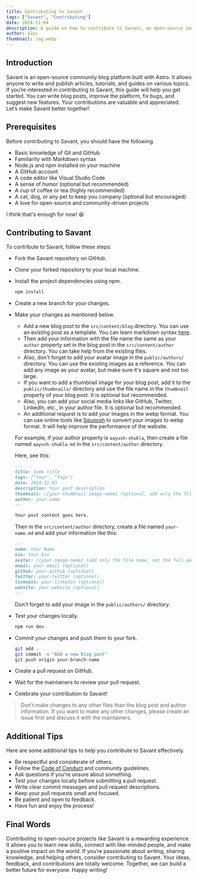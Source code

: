 ```yaml
---
title: Contributing to Savant
tags: ["Savant", "Contributing"]
date: 2024-11-04
description: A guide on how to contribute to Savant, an open-source community blog platform.
author: a2ys
thumbnail: /og.webp
---
```


## Introduction

Savant is an open-source community blog platform built with Astro. It allows anyone to write and publish articles, tutorials, and guides on various topics. If you’re interested in contributing to Savant, this guide will help you get started. You can write blog posts, improve the platform, fix bugs, and suggest new features. Your contributions are valuable and appreciated. Let’s make Savant better together!

## Prerequisites

Before contributing to Savant, you should have the following.

- Basic knowledge of Git and GitHub
- Familiarity with Markdown syntax
- Node.js and npm installed on your machine
- A GitHub account
- A code editor like Visual Studio Code
- A sense of humor (optional but recommended)
- A cup of coffee or tea (highly recommended)
- A cat, dog, or any pet to keep you company (optional but encouraged)
- A love for open-source and community-driven projects

I think that's enough for now! 😆

## Contributing to Savant

To contribute to Savant, follow these steps:

- Fork the Savant repository on GitHub.
- Clone your forked repository to your local machine.
- Install the project dependencies using npm.

  ```bash
  npm install
  ```

- Create a new branch for your changes.
- Make your changes as mentioned below.

  - Add a new blog post to the `src/content/blog` directory. You can use an existing post as a template. You can learn markdown syntax [here](https://www.markdownguide.org/).
  - Then add your information with the file name the same as your `author` property set in the blog post in the `src/content/author` directory. You can take help from the existing files.
  - Also, don't forget to add your avatar image in the `public/authors/` directory. You can use the existing images as a reference. You can add any image as your avatar, but make sure it's square and not too large.
  - If you want to add a thumbnail image for your blog post, add it to the `public/thumbnails/` directory and use the file name in the `thumbnail` property of your blog post. It is optional but recommended.
  - Also, you can add your social media links like GitHub, Twitter, LinkedIn, etc., in your author file. It is optional but recommended.
  - An additional request is to add your images in the webp format. You can use online tools like [Squoosh](https://squoosh.app/) to convert your images to webp format. It will help improve the performance of the website.

  For example, if your author property is `aayush-shukla`, then create a file named `aayush-shukla.md` in the `src/content/author` directory.

  Here, see this:

  ```markdown
  ---
  title: Some title
  tags: ["Your", "Tags"]
  date: 2024-11-03
  description: Your post description
  thumbnail: /{your-thumbnail-image-name} (optional, add only the file name, not the full path)
  author: your-name
  ---

  Your post content goes here.
  ```

  Then in the `src/content/author` directory, create a file named `your-name.md` and add your information like this:

  ```markdown
  ---
  name: Your Name
  bio: Your bio
  avatar: /{your-image-name} (add only the file name, not the full path)
  email: your-email (optional)
  github: your-github (optional)
  twitter: your-twitter (optional)
  linkedin: your-linkedin (optional)
  website: your-website (optional)
  ---
  ```

  Don't forget to add your image in the `public/authors/` directory.

- Test your changes locally.

  ```bash
  npm run dev
  ```

- Commit your changes and push them to your fork.

  ```bash
  git add .
  git commit -m "Add a new blog post"
  git push origin your-branch-name
  ```

- Create a pull request on GitHub.
- Wait for the maintainers to review your pull request.
- Celebrate your contribution to Savant!

> Don't make changes to any other files than the blog post and author information. If you want to make any other changes, please create an issue first and discuss it with the maintainers.

## Additional Tips

Here are some additional tips to help you contribute to Savant effectively.

- Be respectful and considerate of others.
- Follow the [Code of Conduct](https://github.com/a2ys/blog/blob/master/CODE_OF_CONDUCT.md) and community guidelines.
- Ask questions if you’re unsure about something.
- Test your changes locally before submitting a pull request.
- Write clear commit messages and pull request descriptions.
- Keep your pull requests small and focused.
- Be patient and open to feedback.
- Have fun and enjoy the process!

## Final Words

Contributing to open-source projects like Savant is a rewarding experience. It allows you to learn new skills, connect with like-minded people, and make a positive impact on the world. If you’re passionate about writing, sharing knowledge, and helping others, consider contributing to Savant. Your ideas, feedback, and contributions are totally welcome. Together, we can build a better future for everyone. Happy writing!
